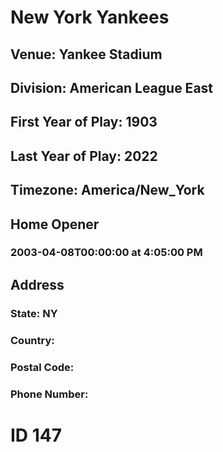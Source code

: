 # New York Yankees
## Venue: Yankee Stadium
## Division: American League East
## First Year of Play: 1903
## Last Year of Play: 2022
## Timezone: America/New_York
## Home Opener
### 2003-04-08T00:00:00 at 4:05:00 PM
## Address
### 
### State: NY
### Country: 
### Postal Code: 
### Phone Number: 
# ID 147